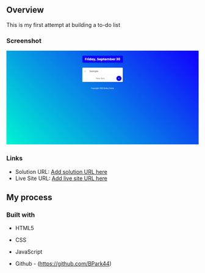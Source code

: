 ## Overview

This is my first attempt at building a to-do list

### Screenshot

![](Images/screenshot.jpg)


### Links

- Solution URL: [Add solution URL here](https://your-solution-url.com)
- Live Site URL: [Add live site URL here](https://your-live-site-url.com)

## My process

### Built with

- HTML5
- CSS
- JavaScript



- Github - (https://github.com/BPark44)
